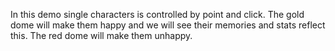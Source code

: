 In this demo single characters is controlled by point and click. The gold dome will make them happy and we will see their memories and stats reflect this. The red dome will make them unhappy.